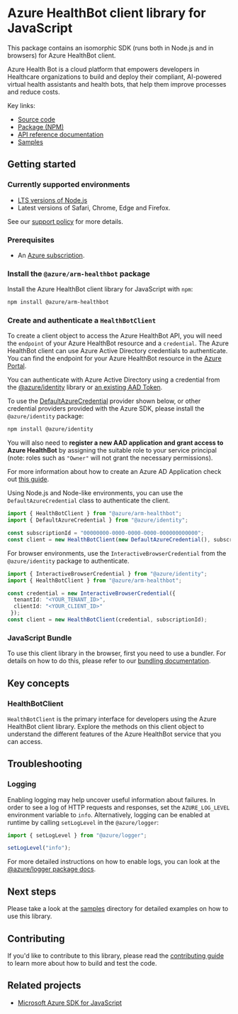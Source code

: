 # Azure HealthBot client library for JavaScript

This package contains an isomorphic SDK (runs both in Node.js and in browsers) for Azure HealthBot client.

Azure Health Bot is a cloud platform that empowers developers in Healthcare organizations to build and deploy their compliant, AI-powered virtual health assistants and health bots, that help them improve processes and reduce costs.

Key links:

- [Source code](https://github.com/Azure/azure-sdk-for-js/tree/main/sdk/healthbot/arm-healthbot)
- [Package (NPM)](https://www.npmjs.com/package/@azure/arm-healthbot)
- [API reference documentation](https://learn.microsoft.com/javascript/api/@azure/arm-healthbot?view=azure-node-preview)
- [Samples](https://github.com/Azure/azure-sdk-for-js/tree/main/sdk/healthbot/arm-healthbot/samples)

## Getting started

### Currently supported environments

- [LTS versions of Node.js](https://github.com/nodejs/release#release-schedule)
- Latest versions of Safari, Chrome, Edge and Firefox.

See our [support policy](https://github.com/Azure/azure-sdk-for-js/blob/main/SUPPORT.md) for more details.

### Prerequisites

- An [Azure subscription][azure_sub].

### Install the `@azure/arm-healthbot` package

Install the Azure HealthBot client library for JavaScript with `npm`:

```bash
npm install @azure/arm-healthbot
```

### Create and authenticate a `HealthBotClient`

To create a client object to access the Azure HealthBot API, you will need the `endpoint` of your Azure HealthBot resource and a `credential`. The Azure HealthBot client can use Azure Active Directory credentials to authenticate.
You can find the endpoint for your Azure HealthBot resource in the [Azure Portal][azure_portal].

You can authenticate with Azure Active Directory using a credential from the [@azure/identity][azure_identity] library or [an existing AAD Token](https://github.com/Azure/azure-sdk-for-js/blob/master/sdk/identity/identity/samples/AzureIdentityExamples.md#authenticating-with-a-pre-fetched-access-token).

To use the [DefaultAzureCredential][defaultazurecredential] provider shown below, or other credential providers provided with the Azure SDK, please install the `@azure/identity` package:

```bash
npm install @azure/identity
```

You will also need to **register a new AAD application and grant access to Azure HealthBot** by assigning the suitable role to your service principal (note: roles such as `"Owner"` will not grant the necessary permissions).

For more information about how to create an Azure AD Application check out [this guide](https://learn.microsoft.com/azure/active-directory/develop/howto-create-service-principal-portal).

Using Node.js and Node-like environments, you can use the `DefaultAzureCredential` class to authenticate the client.

```ts snippet:ReadmeSampleCreateClient_Node
import { HealthBotClient } from "@azure/arm-healthbot";
import { DefaultAzureCredential } from "@azure/identity";

const subscriptionId = "00000000-0000-0000-0000-000000000000";
const client = new HealthBotClient(new DefaultAzureCredential(), subscriptionId);
```

For browser environments, use the `InteractiveBrowserCredential` from the `@azure/identity` package to authenticate.

```ts snippet:ReadmeSampleCreateClient_Browser
import { InteractiveBrowserCredential } from "@azure/identity";
import { HealthBotClient } from "@azure/arm-healthbot";

const credential = new InteractiveBrowserCredential({
  tenantId: "<YOUR_TENANT_ID>",
  clientId: "<YOUR_CLIENT_ID>"
 });
const client = new HealthBotClient(credential, subscriptionId);
```


### JavaScript Bundle
To use this client library in the browser, first you need to use a bundler. For details on how to do this, please refer to our [bundling documentation](https://aka.ms/AzureSDKBundling).

## Key concepts

### HealthBotClient

`HealthBotClient` is the primary interface for developers using the Azure HealthBot client library. Explore the methods on this client object to understand the different features of the Azure HealthBot service that you can access.

## Troubleshooting

### Logging

Enabling logging may help uncover useful information about failures. In order to see a log of HTTP requests and responses, set the `AZURE_LOG_LEVEL` environment variable to `info`. Alternatively, logging can be enabled at runtime by calling `setLogLevel` in the `@azure/logger`:

```ts snippet:SetLogLevel
import { setLogLevel } from "@azure/logger";

setLogLevel("info");
```

For more detailed instructions on how to enable logs, you can look at the [@azure/logger package docs](https://github.com/Azure/azure-sdk-for-js/tree/main/sdk/core/logger).

## Next steps

Please take a look at the [samples](https://github.com/Azure/azure-sdk-for-js/tree/main/sdk/healthbot/arm-healthbot/samples) directory for detailed examples on how to use this library.

## Contributing

If you'd like to contribute to this library, please read the [contributing guide](https://github.com/Azure/azure-sdk-for-js/blob/main/CONTRIBUTING.md) to learn more about how to build and test the code.

## Related projects

- [Microsoft Azure SDK for JavaScript](https://github.com/Azure/azure-sdk-for-js)

[azure_sub]: https://azure.microsoft.com/free/
[azure_portal]: https://portal.azure.com
[azure_identity]: https://github.com/Azure/azure-sdk-for-js/tree/main/sdk/identity/identity
[defaultazurecredential]: https://github.com/Azure/azure-sdk-for-js/tree/main/sdk/identity/identity#defaultazurecredential
